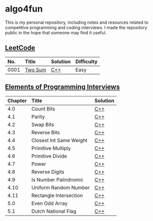 # algo4fun

This is my personal repository, including notes and resources related to competitive programming and coding interviews. I made the repository public in the hope that someone may find it useful.

## [LeetCode](https://leetcode.com/)

| No.  | Title                                             | Solution                                     | Difficulty |
| :--- | :------------------------------------------------ | :------------------------------------------- | :--------- |
| 0001 | [Two Sum](https://leetcode.com/problems/two-sum/) | [C++](./solutions/leetcode/two-sum/main.cpp) | Easy       |

## [Elements of Programming Interviews](https://elementsofprogramminginterviews.com/)

| Chapter | Title                   | Solution                                                |
| :------ | :---------------------- | :------------------------------------------------------ |
| 4.0     | Count Bits              | [C++](./solutions/epi/count-bits/main.cpp)              |
| 4.1     | Parity                  | [C++](./solutions/epi/parity/main.cpp)                  |
| 4.2     | Swap Bits               | [C++](./solutions/epi/swap-bits/main.cpp)               |
| 4.3     | Reverse Bits            | [C++](./solutions/epi/reverse-bits/main.cpp)            |
| 4.4     | Closest Int Same Weight | [C++](./solutions/epi/closest-int-same-weight/main.cpp) |
| 4.5     | Primitive Multiply      | [C++](./solutions/epi/primitive-multiply/main.cpp)      |
| 4.6     | Primitive Divide        | [C++](./solutions/epi/primitive-divide/main.cpp)        |
| 4.7     | Power                   | [C++](./solutions/epi/power-x-y/main.cpp)               |
| 4.8     | Reverse Digits          | [C++](./solutions/epi/reverse-digits/main.cpp)          |
| 4.9     | Is Number Palindromic   | [C++](./solutions/epi/is-number-palindromic/main.cpp)   |
| 4.10    | Uniform Random Number   | [C++](./solutions/epi/uniform-random-number/main.cpp)   |
| 4.11    | Rectangle Intersection  | [C++](./solutions/epi/rectangle-intersection/main.cpp)  |
| 5.0     | Even Odd Array          | [C++](./solutions/epi/even-odd-array/main.cpp)          |
| 5.1     | Dutch National Flag     | [C++](./solutions/epi/dutch-national-flag/main.cpp)     |
